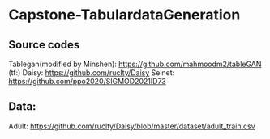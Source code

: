 # Capstone-TabulardataGeneration

## Source codes

Tablegan(modified by Minshen): https://github.com/mahmoodm2/tableGAN (tf:)
Daisy: https://github.com/ruclty/Daisy
Selnet: https://github.com/ppo2020/SIGMOD2021ID73

## Data:
Adult: https://github.com/ruclty/Daisy/blob/master/dataset/adult_train.csv



